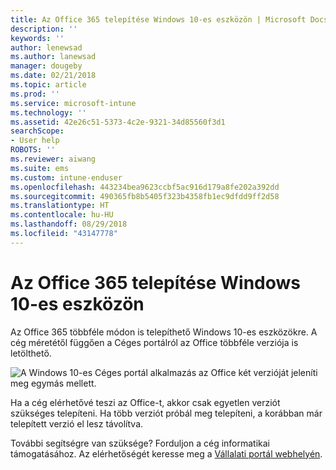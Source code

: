 ```yaml
---
title: Az Office 365 telepítése Windows 10-es eszközön | Microsoft Docs
description: ''
keywords: ''
author: lenewsad
ms.author: lanewsad
manager: dougeby
ms.date: 02/21/2018
ms.topic: article
ms.prod: ''
ms.service: microsoft-intune
ms.technology: ''
ms.assetid: 42e26c51-5373-4c2e-9321-34d85560f3d1
searchScope:
- User help
ROBOTS: ''
ms.reviewer: aiwang
ms.suite: ems
ms.custom: intune-enduser
ms.openlocfilehash: 443234bea9623ccbf5ac916d179a8fe202a392dd
ms.sourcegitcommit: 490365fb8b5405f323b4358fb1ec9dfdd9ff2d58
ms.translationtype: HT
ms.contentlocale: hu-HU
ms.lasthandoff: 08/29/2018
ms.locfileid: "43147778"
---
```

# <a name="installing-office-365-on-your-windows-10-device"></a>Az Office 365 telepítése Windows 10-es eszközön

Az Office 365 többféle módon is telepíthető Windows 10-es eszközökre. A cég méretétől függően a Céges portálról az Office többféle verziója is letölthető.

![A Windows 10-es Céges portál alkalmazás az Office két verzióját jeleníti meg egymás mellett.](./media/multiple-office-installs-cp-win10.png)

Ha a cég elérhetővé teszi az Office-t, akkor csak egyetlen verziót szükséges telepíteni. Ha több verziót próbál meg telepíteni, a korábban már telepített verzió el lesz távolítva.

További segítségre van szüksége? Forduljon a cég informatikai támogatásához. Az elérhetőségét keresse meg a [Vállalati portál webhelyén](https://go.microsoft.com/fwlink/?linkid=2010980).
